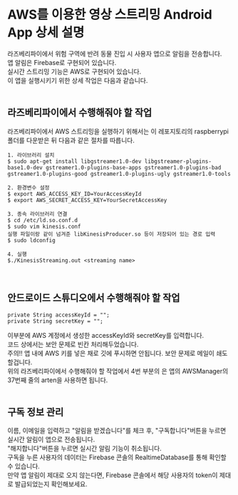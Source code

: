 # AWS를 이용한 영상 스트리밍 Android App 상세 설명
라즈베리파이에서 위험 구역에 반려 동물 진입 시 사용자 앱으로 알림을 전송합니다.<br>
앱 알림은 Firebase로 구현되어 있습니다.<br>
실시간 스트리밍 기능은 AWS로 구현되어 있습니다.<br>
이 앱을 실행시키기 위한 상세 작업은 다음과 같습니다. <br>
<br>

## 라즈베리파이에서 수행해줘야 할 작업
라즈베리파이에서 AWS 스트리밍을 실행하기 위해서는 이 레포지토리의 raspberrypi 폴더를 다운받은 뒤 다음과 같은 절차를 따릅니다.<br>
```
1. 라이브러리 설치
$ sudo apt-get install libgstreamer1.0-dev libgstreamer-plugins-base1.0-dev gstreamer1.0-plugins-base-apps gstreamer1.0-plugins-bad gstreamer1.0-plugins-good gstreamer1.0-plugins-ugly gstreamer1.0-tools

2. 환경변수 설정
$ export AWS_ACCESS_KEY_ID=YourAccessKeyId
$ export AWS_SECRET_ACCESS_KEY=YourSecretAccessKey

3. 종속 라이브러리 연결
$ cd /etc/ld.so.conf.d
$ sudo vim kinesis.conf
실행 파일이랑 같이 넘겨준 libKinesisProducer.so 등이 저장되어 있는 경로 입력
$ sudo ldconfig

4. 실행
$./KinesisStreaming.out <streaming name>
```
<br>

## 안드로이드 스튜디오에서 수행해줘야 할 작업
```
private String accessKeyId = "";
private String secretKey = "";
```
이부분에 AWS 계정에서 생성한 accessKeyId와 secretKey를 입력합니다.<br>
코드 상에서는 보안 문제로 빈칸 처리해두었습니다.<br>
주의!! 앱 내에 AWS 키를 넣은 채로 깃에 푸시하면 안됩니다. 보안 문제로 메일이 쇄도할겁니다.<br>
위의 라즈베리파이에서 수행해줘야 할 작업에서 4번 부분의 <streaming name>은 앱의 AWSManager의 37번째 줄의 arten을 사용하면 됩니다.<br>
<br>

## 구독 정보 관리
이름, 이메일을 입력하고 "알림을 받겠습니다"를 체크 후, "구독합니다"버튼을 누르면 실시간 알림이 앱으로 전송됩니다.<br>
"해지합니다"버튼을 누르면 실시간 알림 기능이 취소됩니다.<br>
구독을 누른 사용자의 데이터는 Firebase 콘솔의 RealtimeDatabase를 통해 확인할 수 있습니다.<br>
만약 앱 알림이 제대로 오지 않는다면, Firebase 콘솔에서 해당 사용자의 token이 제대로 발급되었는지 확인해보세요.<br>

